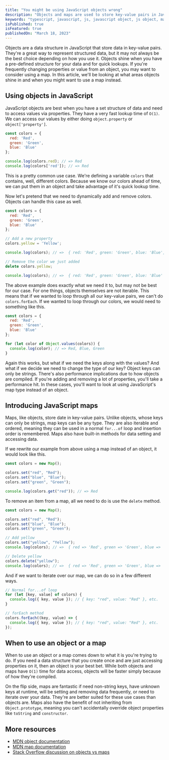 ```yaml
---
title: "You might be using JavaScript objects wrong"
description: "Objects and maps are used to store key-value pairs in JavaScript. When you should use one over the other?"
keywords: "typescript, javascript, js, javascript object, js object, map, javascript map"
isPublished: true
isFeatured: true
publishedOn: "March 18, 2023"
---
```


Objects are a data structure in JavaScript that store data in key-value pairs. They're a great way to represent structured data, but it may not always be the best choice depending on how you use it. Objects shine when you have a pre-defined structure for your data and for quick lookups. If you're frequently changing properties or value from an object, you may want to consider using a map. In this article, we'll be looking at what areas objects shine in and when you might want to use a map instead.

## Using objects in JavaScript

JavaScript objects are best when you have a set structure of data and need to access values via properties. They have a very fast lookup time of `O(1)`. We can access our values by either doing `object.property` or `object['property']`.

```js
const colors = {
  red: 'Red',
  green: 'Green',
  blue: 'Blue'
};

console.log(colors.red); // => Red
console.log(colors['red']); // => Red
```

This is a pretty common use case. We're defining a variable `colors` that contains, well, different colors. Because we know our colors ahead of time, we can put them in an object and take advantage of it's quick lookup time.

Now let's pretend that we need to dynamically add and remove colors. Objects can handle this case as well.

```js
const colors = {
  red: 'Red',
  green: 'Green',
  blue: 'Blue'
};

// Add a new property
colors.yellow = 'Yellow';

console.log(colors); // =>  { red: 'Red', green: 'Green', blue: 'Blue', yellow: 'Yellow' }

// Remove the color we just added
delete colors.yellow;

console.log(colors); // =>  { red: 'Red', green: 'Green', blue: 'Blue' }
```

The above example does exactly what we need it to, but may not be best for our case. For one things, objects themselves are not iterable. This means that if we wanted to loop through all our key-value pairs, we can't do `colors.forEach`. If we wanted to loop through our colors, we would need to something like this.

```js
const colors = {
  red: 'Red',
  green: 'Green',
  blue: 'Blue'
};

for (let color of Object.values(colors)) {
  console.log(color); // => Red, Blue, Green
}
```

Again this works, but what if we need the keys along with the values? And what if we decide we need to change the type of our key? Object keys can only be strings. There's also performance implications due to how objects are compiled. If you're adding and removing a lot of properties, you'll take a performance hit. In these cases, you'll want to look at using JavaScript's map type instead of an object.

## Introducing JavaScript maps

Maps, like objects, store date in key-value pairs. Unlike objects, whose keys can only be strings, map keys can be any type. They are also iterable and ordered, meaning they can be used in a normal `for...of` loop and insertion order is remembered. Maps also have built-in methods for data setting and accessing data.

If we rewrite our example from above using a map instead of an object, it would look like this.

```js
const colors = new Map();

colors.set("red", "Red");
colors.set("blue", "Blue");
colors.set("green", "Green");

console.log(colors.get("red")); // => Red
```

To remove an item from a map, all we need to do is use the `delete` method.

```js
const colors = new Map();

colors.set("red", "Red");
colors.set("blue", "Blue");
colors.set("green", "Green");

// Add yellow
colors.set("yellow", "Yellow");
console.log(colors); // =>  { red => 'Red', green => 'Green', blue => 'Blue', yellow => 'Yellow' }

// Delete yellow
colors.delete("yellow");
console.log(colors); // =>  { red => 'Red', green => 'Green', blue => 'Blue' }
```

And if we want to iterate over our map, we can do so in a few different ways.

```js
// Normal for...of loop
for (let [key, value] of colors) {
  console.log({ key, value }); // { key: "red", value: "Red" }, etc.
}

// forEach method
colors.forEach((key, value) => {
  console.log({ key, value }); // { key: "red", value: "Red" }, etc.
});
```

## When to use an object or a map

When to use an object or a map comes down to what it is you're trying to do. If you need a data structure that you create once and are just accessing properties on it, then an object is your best bet. While both objects and maps have `O(1)` time for data access, objects will be faster simply because of how they're compiled.

On the flip side, maps are fantastic if need non-string keys, have unknown keys at runtime, will be setting and removing data frequently, or need to iterate over your data. They're are better suited for these use cases than objects are. Maps also have the benefit of not inheriting from `Object.prototype`, meaning you can't accidentally override object properties like `toString` and `constructor`.

## More resources

- [MDN object documentation](https://developer.mozilla.org/en-US/docs/Web/JavaScript/Reference/Global_Objects/Object)
- [MDN map documentation](https://developer.mozilla.org/en-US/docs/Web/JavaScript/Reference/Global_Objects/Map)
- [Stack Overflow discussion on objects vs maps](https://stackoverflow.com/questions/18541940/map-vs-object-in-javascript)
